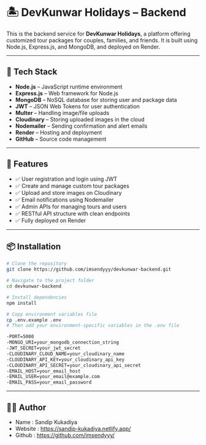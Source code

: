 # 🏝️ DevKunwar Holidays – Backend

This is the backend service for **DevKunwar Holidays**, a platform offering customized tour packages for couples, families, and friends. It is built using Node.js, Express.js, and MongoDB, and deployed on Render.

---

## 🔧 Tech Stack

- **Node.js** – JavaScript runtime environment
- **Express.js** – Web framework for Node.js
- **MongoDB** – NoSQL database for storing user and package data
- **JWT** – JSON Web Tokens for user authentication
- **Multer** – Handling image/file uploads
- **Cloudinary** – Storing uploaded images in the cloud
- **Nodemailer** – Sending confirmation and alert emails
- **Render** – Hosting and deployment
- **GitHub** – Source code management

---

## 🚀 Features

- ✅ User registration and login using JWT
- ✅ Create and manage custom tour packages
- ✅ Upload and store images on Cloudinary
- ✅ Email notifications using Nodemailer
- ✅ Admin APIs for managing tours and users
- ✅ RESTful API structure with clean endpoints
- ✅ Fully deployed on Render

---

## 📦 Installation

```bash
# Clone the repository
git clone https://github.com/imsendyyy/devkunwar-backend.git

# Navigate to the project folder
cd devkunwar-backend

# Install dependencies
npm install

# Copy environment variables file
cp .env.example .env
# Then add your environment-specific variables in the .env file

-PORT=5000
-MONGO_URI=your_mongodb_connection_string
-JWT_SECRET=your_jwt_secret
-CLOUDINARY_CLOUD_NAME=your_cloudinary_name
-CLOUDINARY_API_KEY=your_cloudinary_api_key
-CLOUDINARY_API_SECRET=your_cloudinary_api_secret
-EMAIL_HOST=your_email_host
-EMAIL_USER=your_email@example.com
-EMAIL_PASS=your_email_password

```

---

## 🙋‍♂️ Author
- Name : Sandip Kukadiya
- Website : https://sandip-kukadiya.netlify.app/
- Github : https://github.com/imsendyyy/

